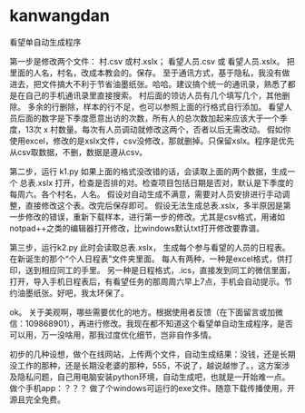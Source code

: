 # kanwangdan
看望单自动生成程序

第一步是修改两个文件：
村.csv 或村.xslx；
看望人员.csv 或 看望人员.xslx。
把里面的人名，村名，改成本教会的。保存。
至于通讯方式，基于隐私，我没有做进去，把文件搞大不利于节省油墨纸张。哈哈。建议搞个统一的通讯录，熟悉了都是在自己的手机通讯录里直接搜索。
村后面的领访人员有几个填写几个，其他删除。
多余的行删除，样本的行不足，也可以参照上面的行格式自行添加。
看望人员后面的数字是下季度愿意出访的次数，所有人的总次数加起来应该大于一个季度，13次 x 村数量。每次有人员调动就修改这两个，否者以后无需改动。
假如你使用excel，修改的是xslx文件，csv没修改，那就删掉。只保留xslx。程序是优先从csv取数据，不删，数据是遵从csv。

第二步，运行 k1.py
如果上面的格式没改错的话，会读取上面的两个数据，生成一个 总表.xslx
打开，检查是否排的对。检查项目包括日期是否对，默认是下季度的每周六。各个村名，人名。
假设对自动生成不满意，需要对人员安排进行手动调整，直接修改这个表。改完后保存即可。
假设无法生成总表.xslx，多半原因是第一步修改的错误，重新下载样本，进行第一步的修改。尤其是csv格式，用诸如notpad++之类的编辑器打开修改，比windows默认txt打开修改要靠谱。

第三步，运行k2.py
此时会读取总表.xslx，
生成每个参与看望的人员的日程表。在新诞生的那个“个人日程表”文件夹里面。
每人有两种，一种是excel格式，供打印，送到相应同工的手里。
另一种是日程格式，.ics，直接发到同工的微信里面，打开，导入手机日程表后，有看望任务的那周周六早上7点，手机会自动提示。节约油墨纸张。好吧，我太环保了。

ok。
关于美观啊，哪些需要优化的地方。根据使用者反馈（在下面留言或加微信：109868901），再进行修改。我现在都不知道这个看望单自动生成程序，是否可以用，万一没啥用，那我过度优化细节，岂非自作多情。

初步的几种设想，做个在线网站，上传两个文件，自动生成结果：没钱，还是长期没工作的那种，还是长期没老婆的那种，555，不说了，越说越惨了。，这方案涉及隐私问题，自己用电脑安装python环境，自动生成吧，也就是一开始难一点。
做个手机app：？？？
做了个windows可运行的exe文件。随意下载传播使用，开源且完全免费。
